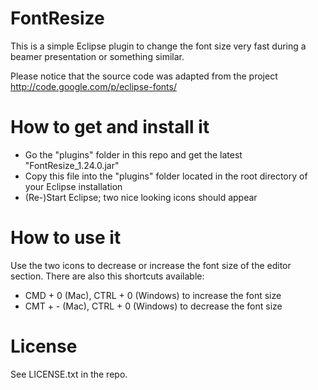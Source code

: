 FontResize
==========

This is a simple Eclipse plugin to change the font size very fast during a beamer
presentation or something similar.

Please notice that the source code was adapted from the project http://code.google.com/p/eclipse-fonts/

# How to get and install it

* Go the "plugins" folder in this repo and get the latest "FontResize_1.24.0.jar"
* Copy this file into the "plugins" folder located in the root directory of your Eclipse installation
* (Re-)Start Eclipse; two nice looking icons should appear

# How to use it

Use the two icons to decrease or increase the font size of the editor section. There are also this
shortcuts available:

* CMD + 0 (Mac), CTRL + 0 (Windows) to increase the font size
* CMT + - (Mac), CTRL + 0 (Windows) to decrease the font size

# License

See LICENSE.txt in the repo.
